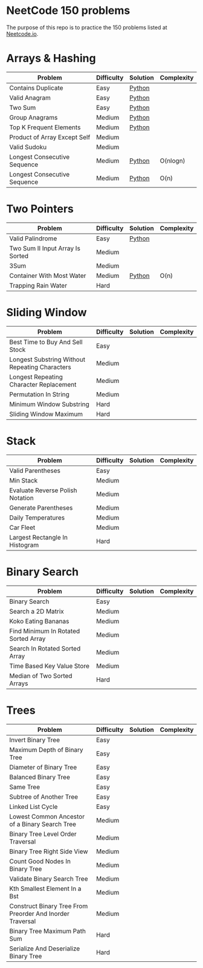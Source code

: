 # NeetCode 150 problems
The purpose of this repo is to practice the 150 problems listed at [Neetcode.io](https://neetcode.io/practice).

# Arrays & Hashing

|Problem|Difficulty|Solution|Complexity|
|-------|----------|--------|----------|
|Contains Duplicate|Easy|[Python](https://github.com/Manish177/neetcode-150-problems/blob/main/Arrays%20%26%20Hashing/Contains%20Duplicate.py)|
|Valid Anagram|Easy|[Python](https://github.com/Manish177/neetcode-150-problems/blob/main/Arrays%20%26%20Hashing/Valid%20Anagram.py)|
|Two Sum|Easy|[Python](https://github.com/Manish177/neetcode-150-problems/blob/main/Arrays%20%26%20Hashing/Two%20Sum.py)|
|Group Anagrams|Medium|[Python](https://github.com/Manish177/neetcode-150-problems/blob/main/Arrays%20%26%20Hashing/Group%20Anagrams.py)|
|Top K Frequent Elements|Medium|[Python](https://github.com/Manish177/neetcode-150-problems/blob/main/Arrays%20%26%20Hashing/Top%20K%20Frequent%20Elements.py)|
|Product of Array Except Self|Medium|
|Valid Sudoku|Medium|
Longest Consecutive Sequence|Medium|[Python](https://github.com/Manish177/neetcode-150-problems/blob/main/Arrays%20%26%20Hashing/Longest%20Consecutive%20Sequence.py)|O(nlogn)
Longest Consecutive Sequence|Medium|[Python](https://github.com/Manish177/neetcode-150-problems/blob/main/Arrays%20%26%20Hashing/Longest%20Consecutive%20Sequence%202.py)|O(n)|


# Two Pointers

|Problem|Difficulty|Solution|Complexity|
|-------|----------|--------|----------|
|Valid Palindrome|Easy|[Python](https://github.com/Manish177/neetcode-150-problems/blob/main/Two%20Pointers/Valid%20Palindrome.py)
|Two Sum II Input Array Is Sorted|Medium|
|3Sum|Medium|
|Container With Most Water|Medium|[Python](https://github.com/Manish177/neetcode-150-problems/blob/main/Two%20Pointers/Container%20With%20Most%20Water.py)|O(n)
|Trapping Rain Water|Hard|


# Sliding Window

|Problem|Difficulty|Solution|Complexity|
|-------|----------|--------|----------|
|Best Time to Buy And Sell Stock|Easy|
|Longest Substring Without Repeating Characters|Medium|
|Longest Repeating Character Replacement|Medium|
|Permutation In String|Medium|
|Minimum Window Substring|Hard|
|Sliding Window Maximum|Hard|

# Stack

|Problem|Difficulty|Solution|Complexity|
|-------|----------|--------|----------|
|Valid Parentheses|Easy|
|Min Stack|Medium|
|Evaluate Reverse Polish Notation|Medium|
|Generate Parentheses|Medium|
|Daily Temperatures|Medium|
|Car Fleet|Medium|
|Largest Rectangle In Histogram|Hard|


# Binary Search

|Problem|Difficulty|Solution|Complexity|
|-------|----------|--------|----------|
|Binary Search|Easy|
|Search a 2D Matrix|Medium|
|Koko Eating Bananas|Medium|
|Find Minimum In Rotated Sorted Array|Medium|
|Search In Rotated Sorted Array|Medium|
|Time Based Key Value Store|Medium|
|Median of Two Sorted Arrays|Hard|


# Trees

|Problem|Difficulty|Solution|Complexity|
|-------|----------|--------|----------|
|Invert Binary Tree|Easy|
|Maximum Depth of Binary Tree|Easy|
|Diameter of Binary Tree|Easy|
|Balanced Binary Tree|Easy|
|Same Tree|Easy|
|Subtree of Another Tree|Easy|
|Linked List Cycle|Easy|
|Lowest Common Ancestor of a Binary Search Tree|Medium|
|Binary Tree Level Order Traversal|Medium|
|Binary Tree Right Side View|Medium|
|Count Good Nodes In Binary Tree|Medium|
|Validate Binary Search Tree|Medium|
|Kth Smallest Element In a Bst|Medium|
|Construct Binary Tree From Preorder And Inorder Traversal|Medium|
|Binary Tree Maximum Path Sum|Hard|
|Serialize And Deserialize Binary Tree|Hard|
